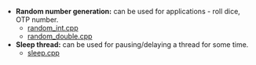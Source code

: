 * **Random number generation:** can be used for applications - roll dice, OTP number.
  - [random_int.cpp](https://github.com/abhi3700/My_Learning-Cpp/blob/master/Codes/utility/random_otp.cpp)
  - [random_double.cpp](https://github.com/abhi3700/My_Learning-Cpp/blob/master/Codes/utility/random_double.cpp)
* **Sleep thread:** can be used for pausing/delaying a thread for some time.
  - [sleep.cpp](https://github.com/abhi3700/My_Learning-Cpp/blob/master/Codes/utility/sleep.cpp)

